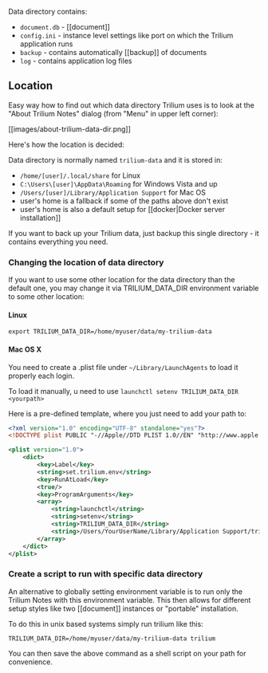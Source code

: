 Data directory contains:

* `document.db` - [[document]]
* `config.ini` - instance level settings like port on which the Trilium application runs
* `backup` - contains automatically [[backup]] of documents
* `log` - contains application log files

## Location
Easy way how to find out which data directory Trilium uses is to look at the "About Trilium Notes" dialog (from "Menu" in upper left corner):

[[images/about-trilium-data-dir.png]]

Here's how the location is decided:

Data directory is normally named `trilium-data` and it is stored in:

* `/home/[user]/.local/share` for Linux
* `C:\Users\[user]\AppData\Roaming` for Windows Vista and up
* `/Users/[user]/Library/Application Support` for Mac OS
* user's home is a fallback if some of the paths above don't exist
* user's home is also a default setup for [[docker|Docker server installation]]

If you want to back up your Trilium data, just backup this single directory - it contains everything you need.

### Changing the location of data directory

If you want to use some other location for the data directory than the default one, you may change it via TRILIUM_DATA_DIR environment variable to some other location:

#### Linux

```
export TRILIUM_DATA_DIR=/home/myuser/data/my-trilium-data
```

#### Mac OS X

You need to create a .plist file under `~/Library/LaunchAgents` to load it properly each login.

To load it manually, u need to use `launchctl setenv TRILIUM_DATA_DIR <yourpath>`

Here is a pre-defined template, where you just need to add your path to:

```xml
<?xml version="1.0" encoding="UTF-8" standalone="yes"?>
<!DOCTYPE plist PUBLIC "-//Apple//DTD PLIST 1.0//EN" "http://www.apple.com/DTDs/PropertyList-1.0.dtd">

<plist version="1.0">
    <dict>
        <key>Label</key>
        <string>set.trilium.env</string>
        <key>RunAtLoad</key>
        <true/>
        <key>ProgramArguments</key>
        <array>
            <string>launchctl</string>
            <string>setenv</string>
            <string>TRILIUM_DATA_DIR</string>
            <string>/Users/YourUserName/Library/Application Support/trilium-data</string>
        </array>
    </dict>
</plist>
```

### Create a script to run with specific data directory

An alternative to globally setting environment variable is to run only the Trilium Notes with this environment variable. This then allows for different setup styles like two [[document]] instances or "portable" installation.

To do this in unix based systems simply run trilium like this:

```
TRILIUM_DATA_DIR=/home/myuser/data/my-trilium-data trilium
```

You can then save the above command as a shell script on your path for convenience.